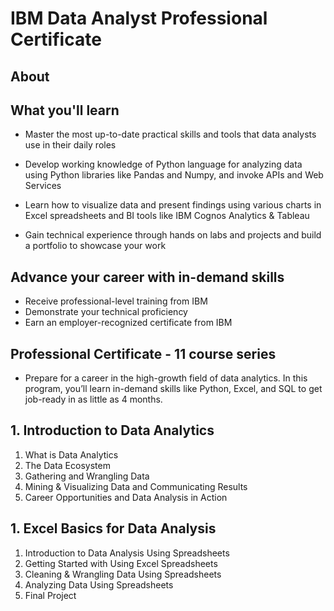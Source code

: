 # IBM Data Analyst Professional Certificate
## About
## What you'll learn
- Master the most up-to-date practical skills and tools that data analysts use in their daily roles
- Develop working knowledge of Python language for analyzing data using Python libraries like Pandas and Numpy, and invoke APIs and Web Services 
- Learn how to visualize data and present findings using various charts in Excel spreadsheets and BI tools like IBM Cognos Analytics & Tableau

- Gain technical experience through hands on labs and projects and build a portfolio to showcase your work

## Advance your career with in-demand skills
 - Receive professional-level training from IBM
- Demonstrate your technical proficiency
- Earn an employer-recognized certificate from IBM

## Professional Certificate - 11 course series
- Prepare for a career in the high-growth field of data analytics. In this program, you’ll learn in-demand skills like Python, Excel, and SQL to get job-ready in as little as 4 months.

## 1. Introduction to Data Analytics
1. What is Data Analytics
2. The Data Ecosystem
3. Gathering and Wrangling Data
4. Mining & Visualizing Data and Communicating Results
5. Career Opportunities and Data Analysis in Action

## 1. Excel Basics for Data Analysis
1. Introduction to Data Analysis Using Spreadsheets
2. Getting Started with Using Excel Spreadsheets
3. Cleaning & Wrangling Data Using Spreadsheets
4. Analyzing Data Using Spreadsheets
5. Final Project
